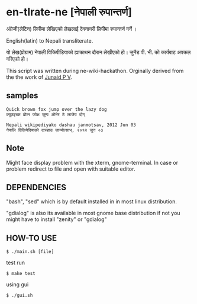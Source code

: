 # en-tlrate-ne [नेपाली रुपान्तर्ण]

अंग्रेजी(लेटिन) लिपीमा लेखिएको लेखलाई देवनागरी लिपीमा रुपान्तर्ण गर्ने ।

English(latin) to Nepali transliterate.

यो लेख(प्रोग्राम) नेपाली विकिपीडियाको ह्याकाथन दौरान लेखीएको हो। जुनैड पी. भी. को कार्यबाट अवकल गरिएको हो।

This script was written during ne-wiki-hackathon. Orginally derived from the
the work of [Junaid P V][1].

## samples

	Quick brown fox jump over the lazy dog
	क्यूउइच्क ब्रोव्न फोक्ष जुम्प ओभेर ठे लाजेय दोग्

	Nepali wikipediyako dashau janmotsav, 2012 Jun 03
	नेपालि विकिपेदियाको दास्हाउ जान्मोत्साभ्, २०१२ जुन ०३

## Note

Might face display problem with the xterm, gnome-terminal.
In case or problem redirect to file and open with suitable editor.

## DEPENDENCIES

"bash", "sed" which is by default installed in in most linux distribution.

"gdialog" is also its available in most gnome base distribution if not you might have to install "zenity" or "gdialog"

## HOW-TO USE

	$ ./main.sh [file]

test run

	$ make test

using gui

	$ ./gui.sh

[1]: http://en.wikipedia.org/wiki/User:Junaidpv

